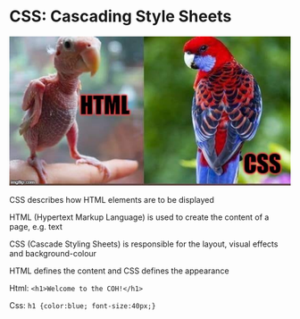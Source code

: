 # CSS: Cascading Style Sheets

[![](/assets/html-vs-css.jpeg)](https://steemit.com/dmania/@moeenali/html-vs-css-d-zg1hbmlh-ufjik)

CSS describes how HTML elements are to be displayed

HTML \(Hypertext Markup Language\) is used to create the content of a page, e.g. text

CSS \(Cascade Styling Sheets\) is responsible for the layout, visual effects and background-colour

HTML defines the content and CSS defines the appearance

Html: `<h1>Welcome to the COH!</h1>`

Css: `h1 {color:blue; font-size:40px;}`


